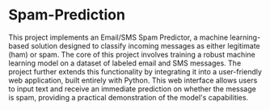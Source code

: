 # Spam-Prediction
This project implements an Email/SMS Spam Predictor, a machine learning-based solution designed to classify incoming messages as either legitimate (ham) or spam. The core of this project involves training a robust machine learning model on a dataset of labeled email and SMS messages.
The project further extends this functionality by integrating it into a user-friendly web application, built entirely with Python. This web interface allows users to input text and receive an immediate prediction on whether the message is spam, providing a practical demonstration of the model's capabilities. 
